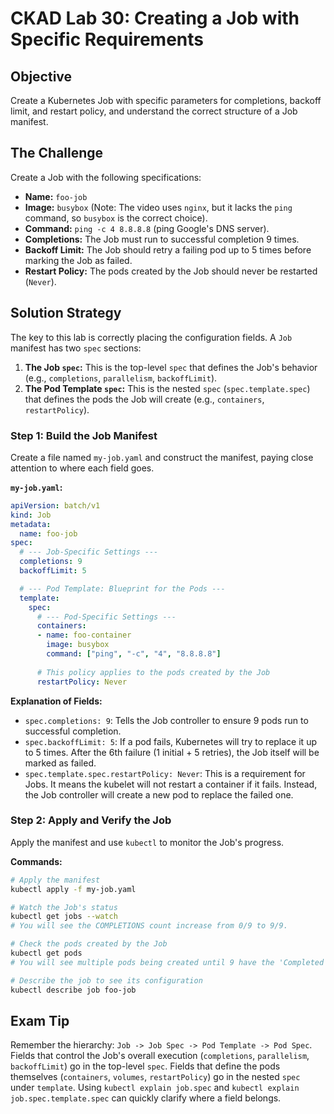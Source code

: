 # CKAD Lab 30: Creating a Job with Specific Requirements

## Objective
Create a Kubernetes Job with specific parameters for completions, backoff limit, and restart policy, and understand the correct structure of a Job manifest.

## The Challenge
Create a Job with the following specifications:
-   **Name:** `foo-job`
-   **Image:** `busybox` (Note: The video uses `nginx`, but it lacks the `ping` command, so `busybox` is the correct choice).
-   **Command:** `ping -c 4 8.8.8.8` (ping Google's DNS server).
-   **Completions:** The Job must run to successful completion 9 times.
-   **Backoff Limit:** The Job should retry a failing pod up to 5 times before marking the Job as failed.
-   **Restart Policy:** The pods created by the Job should never be restarted (`Never`).

## Solution Strategy
The key to this lab is correctly placing the configuration fields. A `Job` manifest has two `spec` sections:
1.  **The Job `spec`:** This is the top-level `spec` that defines the Job's behavior (e.g., `completions`, `parallelism`, `backoffLimit`).
2.  **The Pod Template `spec`:** This is the nested `spec` (`spec.template.spec`) that defines the pods the Job will create (e.g., `containers`, `restartPolicy`).

### Step 1: Build the Job Manifest
Create a file named `my-job.yaml` and construct the manifest, paying close attention to where each field goes.

**`my-job.yaml`:**
```yaml
apiVersion: batch/v1
kind: Job
metadata:
  name: foo-job
spec:
  # --- Job-Specific Settings ---
  completions: 9
  backoffLimit: 5

  # --- Pod Template: Blueprint for the Pods ---
  template:
    spec:
      # --- Pod-Specific Settings ---
      containers:
      - name: foo-container
        image: busybox
        command: ["ping", "-c", "4", "8.8.8.8"]
      
      # This policy applies to the pods created by the Job
      restartPolicy: Never
```

**Explanation of Fields:**
-   `spec.completions: 9`: Tells the Job controller to ensure 9 pods run to successful completion.
-   `spec.backoffLimit: 5`: If a pod fails, Kubernetes will try to replace it up to 5 times. After the 6th failure (1 initial + 5 retries), the Job itself will be marked as failed.
-   `spec.template.spec.restartPolicy: Never`: This is a requirement for Jobs. It means the kubelet will not restart a container if it fails. Instead, the Job controller will create a new pod to replace the failed one.

### Step 2: Apply and Verify the Job
Apply the manifest and use `kubectl` to monitor the Job's progress.

**Commands:**
```bash
# Apply the manifest
kubectl apply -f my-job.yaml

# Watch the Job's status
kubectl get jobs --watch
# You will see the COMPLETIONS count increase from 0/9 to 9/9.

# Check the pods created by the Job
kubectl get pods
# You will see multiple pods being created until 9 have the 'Completed' status.

# Describe the job to see its configuration
kubectl describe job foo-job
```

## Exam Tip
Remember the hierarchy: `Job -> Job Spec -> Pod Template -> Pod Spec`. Fields that control the Job's overall execution (`completions`, `parallelism`, `backoffLimit`) go in the top-level `spec`. Fields that define the pods themselves (`containers`, `volumes`, `restartPolicy`) go in the nested `spec` under `template`. Using `kubectl explain job.spec` and `kubectl explain job.spec.template.spec` can quickly clarify where a field belongs.
